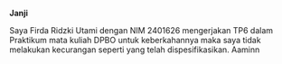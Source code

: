**Janji**

Saya Firda Ridzki Utami dengan NIM 2401626 mengerjakan TP6 dalam Praktikum mata kuliah DPBO untuk keberkahannya maka saya tidak melakukan kecurangan seperti yang telah dispesifikasikan. Aaminn
